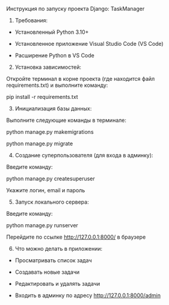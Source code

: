 Инструкция по запуску проекта Django: TaskManager 

1. Требования: 

- Установленный Python 3.10+ 

- Установленное приложение Visual Studio Code (VS Code) 

- Расширение Python в VS Code 

2. Установка зависимостей: 

Откройте терминал в корне проекта (где находится файл requirements.txt) и выполните команду: 

pip install -r requirements.txt 

3. Инициализация базы данных: 

Выполните следующие команды в терминале: 

python manage.py makemigrations 

python manage.py migrate 

4. Создание суперпользователя (для входа в админку): 

Введите команду: 

python manage.py createsuperuser 

Укажите логин, email и пароль 

5. Запуск локального сервера: 

Введите команду: 

python manage.py runserver 

Перейдите по ссылке http://127.0.0.1:8000/ в браузере 

6. Что можно делать в приложении: 

- Просматривать список задач 

- Создавать новые задачи 

- Редактировать и удалять задачи 

- Входить в админку по адресу http://127.0.0.1:8000/admin 
